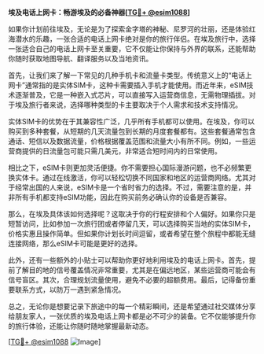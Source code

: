 **埃及电话上网卡：畅游埃及的必备神器[[TG💪+ @esim1088](https://t.me/s/esim1088)]**

如果你计划前往埃及，无论是为了探索金字塔的神秘、尼罗河的壮丽，还是体验红海潜水的乐趣，一张合适的电话上网卡绝对是你的旅行伴侣。在埃及旅行中，选择一张适合自己的电话上网卡至关重要，它不仅能让你保持与外界的联系，还能帮助你随时获取地图导航、翻译服务以及当地资讯。

首先，让我们来了解一下常见的几种手机卡和流量卡类型。传统意义上的“电话上网卡”通常指的是实体SIM卡，这种卡需要插入手机才能使用。而近年来，eSIM技术逐渐普及，它是一种嵌入式芯片，可以直接写入运营商信息，无需物理插拔。对于埃及旅行者来说，选择哪种类型的卡主要取决于个人需求和技术支持情况。

实体SIM卡的优势在于其兼容性广泛，几乎所有手机都可以使用。在埃及，你可以购买到多种套餐，从短期的几天流量包到长期的月度套餐都有。这些套餐通常包含通话、短信以及数据流量，价格根据覆盖范围和流量大小有所不同。例如，一些运营商提供的日流量包可能只需几美元，非常适合短时间内的日常使用。

相比之下，eSIM卡则更加灵活便捷。你不需要担心国际漫游问题，也不必频繁更换实体卡。通过在线激活，你可以轻松切换不同国家和地区的运营商网络。尤其对于经常出国的人来说，eSIM卡是一个省时省力的选择。不过，需要注意的是，并非所有手机都支持eSIM功能，因此在购买前务必确认你的设备是否兼容。

那么，在埃及具体该如何选择呢？这取决于你的行程安排和个人偏好。如果你只是短暂访问，比如参加一次旅行团或者停留几天，可以选择购买当地的实体SIM卡，价格实惠且操作简单。但如果你计划长时间逗留，或者希望在整个旅程中都能无缝连接网络，那么eSIM卡可能是更好的选择。

此外，还有一些额外的小贴士可以帮助你更好地利用埃及的电话上网卡。首先，提前了解目的地的信号覆盖情况非常重要，尤其是在偏远地区，某些运营商可能会有信号盲区。其次，合理规划流量使用，避免不必要的超额费用。最后，记得备份重要联系方式，以防万一遇到紧急情况。

总之，无论你是想要记录下旅途中的每一个精彩瞬间，还是希望通过社交媒体分享给朋友家人，一张优质的埃及电话上网卡都是必不可少的装备。它不仅能够提升你的旅行体验，还能让你随时随地掌握最新动态。

[[TG💪+ @esim1088](https://t.me/s/esim1088) ![Image](https://i.postimg.cc/4NQfJmqS/Snipaste-2025-05-13-00-14-12.png)]